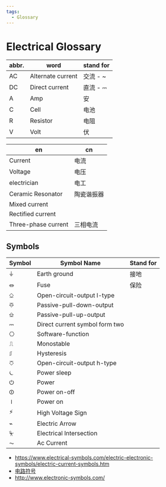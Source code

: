 ```yaml
---
tags:
  - Glossary
---
```


# Electrical Glossary

| abbr. | word              | stand for |
| ----- | ----------------- | --------- |
| AC    | Alternate current | 交流 - ~  |
| DC    | Direct current    | 直流 - ⎓  |
| A     | Amp               | 安        |
| C     | Cell              | 电池      |
| R     | Resistor          | 电阻      |
| V     | Volt              | 伏        |

| en                  | cn         |
| ------------------- | ---------- |
| Current             | 电流       |
| Voltage             | 电压       |
| electrician         | 电工       |
| Ceramic Resonator   | 陶瓷谐振器 |
| Mixed current       |
| Rectified current   |
| Three-phase current | 三相电流   |

## Symbols

| Symbol | Symbol Name                    | Stand for |
| ------ | ------------------------------ | --------- |
| ⏚      | Earth ground                   | 接地      |
| ⏛      | Fuse                           | 保险      |
| ⎐      | Open-circuit-output l-type     |
| ⎑      | Passive-pull-down-output       |
| ⎒      | Passive-pull-up-output         |
| ⎓      | Direct current symbol form two |
| ⎔      | Software-function              |
| ⎍      | Monostable                     |
| ⎎      | Hysteresis                     |
| ⎏      | Open-circuit-output h-type     |
| ⏾      | Power sleep                    |
| ⏻      | Power                          |
| ⏼      | Power on-off                   |
| ⏽      | Power on                       |
| ⚡     | High Voltage Sign              |
| ⌁      | Electric Arrow                 |
| ⏧      | Electrical Intersection        |
| ⏦      | Ac Current                     |

- https://www.electrical-symbols.com/electric-electronic-symbols/electric-current-symbols.htm
- [电路符号](http://www.talkingelectronics.com/CctSymbols/Circuit_Symbols.html)
- http://www.electronic-symbols.com/
